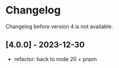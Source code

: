 # Changelog

Changelog before version 4 is not available.

## [4.0.0] - 2023-12-30

- refactor: back to node 20 + pnpm
